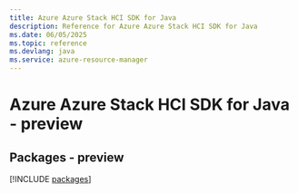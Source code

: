 ```yaml
---
title: Azure Azure Stack HCI SDK for Java
description: Reference for Azure Azure Stack HCI SDK for Java
ms.date: 06/05/2025
ms.topic: reference
ms.devlang: java
ms.service: azure-resource-manager
---
```

# Azure Azure Stack HCI SDK for Java - preview
## Packages - preview
[!INCLUDE [packages](azure-stack-hci-index.md)]